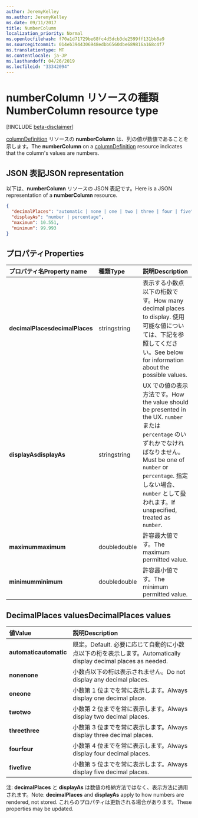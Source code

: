 ```yaml
---
author: JeremyKelley
ms.author: JeremyKelley
ms.date: 09/11/2017
title: NumberColumn
localization_priority: Normal
ms.openlocfilehash: f70a1d71729be68fc4d5dcb3de2599ff131bb8a9
ms.sourcegitcommit: 014eb3944306948edbb6560dbe689816a168c4f7
ms.translationtype: MT
ms.contentlocale: ja-JP
ms.lasthandoff: 04/26/2019
ms.locfileid: "33342094"
---
```

# <a name="numbercolumn-resource-type"></a><span data-ttu-id="749af-102">numberColumn リソースの種類</span><span class="sxs-lookup"><span data-stu-id="749af-102">NumberColumn resource type</span></span>

[!INCLUDE [beta-disclaimer](../../includes/beta-disclaimer.md)]

<span data-ttu-id="749af-103">[columnDefinition](columndefinition.md) リソースの **numberColumn** は、列の値が数値であることを示します。</span><span class="sxs-lookup"><span data-stu-id="749af-103">The **numberColumn** on a [columnDefinition](columndefinition.md) resource indicates that the column's values are numbers.</span></span>

## <a name="json-representation"></a><span data-ttu-id="749af-104">JSON 表記</span><span class="sxs-lookup"><span data-stu-id="749af-104">JSON representation</span></span>

<span data-ttu-id="749af-105">以下は、**numberColumn** リソースの JSON 表記です。</span><span class="sxs-lookup"><span data-stu-id="749af-105">Here is a JSON representation of a **numberColumn** resource.</span></span>
<!-- { "blockType": "resource", "@odata.type": "microsoft.graph.numberColumn" } -->

```json
{
  "decimalPlaces": "automatic | none | one | two | three | four | five",
  "displayAs": "number | percentage",
  "maximum": 10.551,
  "minimum": 99.993
}
```

## <a name="properties"></a><span data-ttu-id="749af-106">プロパティ</span><span class="sxs-lookup"><span data-stu-id="749af-106">Properties</span></span>

| <span data-ttu-id="749af-107">プロパティ名</span><span class="sxs-lookup"><span data-stu-id="749af-107">Property name</span></span>      | <span data-ttu-id="749af-108">種類</span><span class="sxs-lookup"><span data-stu-id="749af-108">Type</span></span>   | <span data-ttu-id="749af-109">説明</span><span class="sxs-lookup"><span data-stu-id="749af-109">Description</span></span>
|:-------------------|:-------|:-----------------------------------------------
| <span data-ttu-id="749af-110">**decimalPlaces**</span><span class="sxs-lookup"><span data-stu-id="749af-110">**decimalPlaces**</span></span>  | <span data-ttu-id="749af-111">string</span><span class="sxs-lookup"><span data-stu-id="749af-111">string</span></span> | <span data-ttu-id="749af-112">表示する小数点以下の桁数です。</span><span class="sxs-lookup"><span data-stu-id="749af-112">How many decimal places to display.</span></span> <span data-ttu-id="749af-113">使用可能な値については、下記を参照してください。</span><span class="sxs-lookup"><span data-stu-id="749af-113">See below for information about the possible values.</span></span>
| <span data-ttu-id="749af-114">**displayAs**</span><span class="sxs-lookup"><span data-stu-id="749af-114">**displayAs**</span></span>      | <span data-ttu-id="749af-115">string</span><span class="sxs-lookup"><span data-stu-id="749af-115">string</span></span> | <span data-ttu-id="749af-116">UX での値の表示方法です。</span><span class="sxs-lookup"><span data-stu-id="749af-116">How the value should be presented in the UX.</span></span> <span data-ttu-id="749af-117">`number` または `percentage` のいずれかでなければなりません。</span><span class="sxs-lookup"><span data-stu-id="749af-117">Must be one of `number` or `percentage`.</span></span> <span data-ttu-id="749af-118">指定しない場合、`number` として扱われます。</span><span class="sxs-lookup"><span data-stu-id="749af-118">If unspecified, treated as `number`.</span></span>
| <span data-ttu-id="749af-119">**maximum**</span><span class="sxs-lookup"><span data-stu-id="749af-119">**maximum**</span></span>        | <span data-ttu-id="749af-120">double</span><span class="sxs-lookup"><span data-stu-id="749af-120">double</span></span> | <span data-ttu-id="749af-121">許容最大値です。</span><span class="sxs-lookup"><span data-stu-id="749af-121">The maximum permitted value.</span></span>
| <span data-ttu-id="749af-122">**minimum**</span><span class="sxs-lookup"><span data-stu-id="749af-122">**minimum**</span></span>        | <span data-ttu-id="749af-123">double</span><span class="sxs-lookup"><span data-stu-id="749af-123">double</span></span> | <span data-ttu-id="749af-124">許容最小値です。</span><span class="sxs-lookup"><span data-stu-id="749af-124">The minimum permitted value.</span></span>

## <a name="decimalplaces-values"></a><span data-ttu-id="749af-125">DecimalPlaces values</span><span class="sxs-lookup"><span data-stu-id="749af-125">DecimalPlaces values</span></span>

| <span data-ttu-id="749af-126">値</span><span class="sxs-lookup"><span data-stu-id="749af-126">Value</span></span>          | <span data-ttu-id="749af-127">説明</span><span class="sxs-lookup"><span data-stu-id="749af-127">Description</span></span>
|:---------------|:--------------------------------------------------------------
| <span data-ttu-id="749af-128">**automatic**</span><span class="sxs-lookup"><span data-stu-id="749af-128">**automatic**</span></span>  | <span data-ttu-id="749af-129">既定。</span><span class="sxs-lookup"><span data-stu-id="749af-129">Default.</span></span> <span data-ttu-id="749af-130">必要に応じて自動的に小数点以下の桁を表示します。</span><span class="sxs-lookup"><span data-stu-id="749af-130">Automatically display decimal places as needed.</span></span>
| <span data-ttu-id="749af-131">**none**</span><span class="sxs-lookup"><span data-stu-id="749af-131">**none**</span></span>       | <span data-ttu-id="749af-132">小数点以下の桁は表示されません。</span><span class="sxs-lookup"><span data-stu-id="749af-132">Do not display any decimal places.</span></span>
| <span data-ttu-id="749af-133">**one**</span><span class="sxs-lookup"><span data-stu-id="749af-133">**one**</span></span>        | <span data-ttu-id="749af-134">小数第 1 位までを常に表示します。</span><span class="sxs-lookup"><span data-stu-id="749af-134">Always display one decimal place.</span></span>
| <span data-ttu-id="749af-135">**two**</span><span class="sxs-lookup"><span data-stu-id="749af-135">**two**</span></span>        | <span data-ttu-id="749af-136">小数第 2 位までを常に表示します。</span><span class="sxs-lookup"><span data-stu-id="749af-136">Always display two decimal places.</span></span>
| <span data-ttu-id="749af-137">**three**</span><span class="sxs-lookup"><span data-stu-id="749af-137">**three**</span></span>      | <span data-ttu-id="749af-138">小数第 3 位までを常に表示します。</span><span class="sxs-lookup"><span data-stu-id="749af-138">Always display three decimal places.</span></span>
| <span data-ttu-id="749af-139">**four**</span><span class="sxs-lookup"><span data-stu-id="749af-139">**four**</span></span>       | <span data-ttu-id="749af-140">小数第 4 位までを常に表示します。</span><span class="sxs-lookup"><span data-stu-id="749af-140">Always display four decimal places.</span></span>
| <span data-ttu-id="749af-141">**five**</span><span class="sxs-lookup"><span data-stu-id="749af-141">**five**</span></span>       | <span data-ttu-id="749af-142">小数第 5 位までを常に表示します。</span><span class="sxs-lookup"><span data-stu-id="749af-142">Always display five decimal places.</span></span>

<span data-ttu-id="749af-143">注: **decimalPlaces** と **displayAs** は数値の格納方法ではなく、表示方法に適用されます。</span><span class="sxs-lookup"><span data-stu-id="749af-143">Note: **decimalPlaces** and **displayAs** apply to how numbers are rendered, not stored.</span></span>
<span data-ttu-id="749af-144">これらのプロパティは更新される場合があります。</span><span class="sxs-lookup"><span data-stu-id="749af-144">These properties may be updated.</span></span>

<!--
{
  "type": "#page.annotation",
  "description": "",
  "keywords": "",
  "section": "documentation",
  "tocPath": "Resources/NumberColumn",
  "suppressions": []
}
-->
